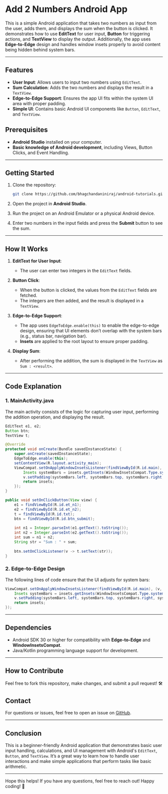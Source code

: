 # Add 2 Numbers Android App

This is a simple Android application that takes two numbers as input from the user, adds them, and displays the sum when the button is clicked. It demonstrates how to use **EditText** for user input, **Button** for triggering actions, and **TextView** to display the output. Additionally, the app uses **Edge-to-Edge** design and handles window insets properly to avoid content being hidden behind system bars.

---

## Features

- **User Input**: Allows users to input two numbers using `EditText`.
- **Sum Calculation**: Adds the two numbers and displays the result in a `TextView`.
- **Edge-to-Edge Support**: Ensures the app UI fits within the system UI area with proper padding.
- **Simple UI**: Contains basic Android UI components like `Button`, `EditText`, and `TextView`.

## Prerequisites

- **Android Studio** installed on your computer.
- **Basic knowledge of Android development**, including Views, Button Clicks, and Event Handling.

---

## Getting Started

1. Clone the repository:

   ```bash
   git clone https://github.com/bhagchandaniniraj/android-tutorials.git
   ```

2. Open the project in **Android Studio**.

3. Run the project on an Android Emulator or a physical Android device.

4. Enter two numbers in the input fields and press the **Submit** button to see the sum.

---

## How It Works

1. **EditText for User Input**: 
    - The user can enter two integers in the `EditText` fields.
  
2. **Button Click**: 
    - When the button is clicked, the values from the `EditText` fields are fetched.
    - The integers are then added, and the result is displayed in a `TextView`.

3. **Edge-to-Edge Support**:
    - The app uses `EdgeToEdge.enable(this)` to enable the edge-to-edge design, ensuring that UI elements don’t overlap with the system bars (e.g., status bar, navigation bar).
    - **Insets** are applied to the root layout to ensure proper padding.

4. **Display Sum**:
    - After performing the addition, the sum is displayed in the `TextView` as `Sum : <result>`.

---

## Code Explanation

### 1. MainActivity.java

The main activity consists of the logic for capturing user input, performing the addition operation, and displaying the result.

```java
EditText e1, e2;
Button btn;
TextView t;

@Override
protected void onCreate(Bundle savedInstanceState) {
    super.onCreate(savedInstanceState);
    EdgeToEdge.enable(this);
    setContentView(R.layout.activity_main);
    ViewCompat.setOnApplyWindowInsetsListener(findViewById(R.id.main), (v, insets) -> {
        Insets systemBars = insets.getInsets(WindowInsetsCompat.Type.systemBars());
        v.setPadding(systemBars.left, systemBars.top, systemBars.right, systemBars.bottom);
        return insets;
    });
}

public void setOnClickButton(View view) {
    e1 = findViewById(R.id.et_n1);
    e2 = findViewById(R.id.et_n2);
    t = findViewById(R.id.txt);
    btn = findViewById(R.id.btn_submit);
    
    int n1 = Integer.parseInt(e1.getText().toString());
    int n2 = Integer.parseInt(e2.getText().toString());
    int sum = n1 + n2;
    String str = "Sum : " + sum;
    
    btn.setOnClickListener(v -> t.setText(str));
}
```

### 2. Edge-to-Edge Design

The following lines of code ensure that the UI adjusts for system bars:

```java
ViewCompat.setOnApplyWindowInsetsListener(findViewById(R.id.main), (v, insets) -> {
    Insets systemBars = insets.getInsets(WindowInsetsCompat.Type.systemBars());
    v.setPadding(systemBars.left, systemBars.top, systemBars.right, systemBars.bottom);
    return insets;
});
```

---

## Dependencies

- Android SDK 30 or higher for compatibility with **Edge-to-Edge** and **WindowInsetsCompat**.
- Java/Kotlin programming language support for development.
  
---

## How to Contribute

Feel free to fork this repository, make changes, and submit a pull request! 🛠️

## Contact

For questions or issues, feel free to open an issue on [GitHub](https://github.com/bhagchandaniniraj/android-tutorials.git).

---

## Conclusion

This is a beginner-friendly Android application that demonstrates basic user input handling, calculations, and UI management with Android's `EditText`, `Button`, and `TextView`. It’s a great way to learn how to handle user interactions and make simple applications that perform tasks like basic arithmetic.

---

Hope this helps! If you have any questions, feel free to reach out! Happy coding! 🎉
